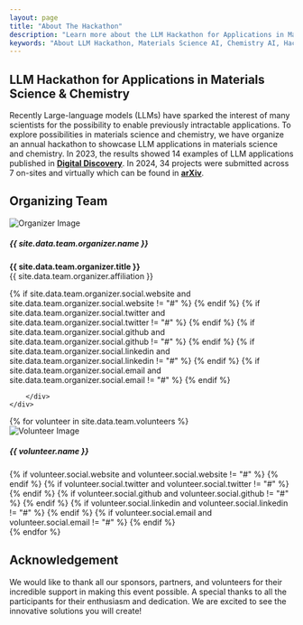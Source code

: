 ```yaml
---
layout: page
title: "About The Hackathon"
description: "Learn more about the LLM Hackathon for Applications in Materials Science & Chemistry. Discover our mission, goals, and what makes this event unique."
keywords: "About LLM Hackathon, Materials Science AI, Chemistry AI, Hackathon Mission, Event Goals"
---
```


## LLM Hackathon for Applications in Materials Science & Chemistry

Recently Large-language models (LLMs) have sparked the interest of many scientists for the possibility to enable previously intractable applications. To explore  possibilities in materials science and chemistry, we have organize an annual hackathon to showcase LLM applications in materials science and chemistry. In 2023, the results showed 14 examples of LLM applications published in [**Digital Discovery**](https://doi.org/10.1039/D3DD00113J). In 2024, 34 projects were submitted across 7 on-sites and virtually which can be found in [**arXiv**](https://arxiv.org/abs/2411.15221).

## Organizing Team

<div class="team-grid organizer-grid">
    <div class="team-card organizer-card">
        <img src="{{ '/assets/images/organizers/' | append: site.data.team.organizer.image | split: '/' | last | prepend: '/assets/images/organizers/' | relative_url }}" alt="Organizer Image">
        <h5>{{ site.data.team.organizer.name }}</h5>
        <p><b>{{ site.data.team.organizer.title }}</b><br>{{ site.data.team.organizer.affiliation }}</p>
        <div class="social-links">
            {% if site.data.team.organizer.social.website and site.data.team.organizer.social.website != "#" %}
            <a target="_blank" aria-label="globe" rel="noopener" href="{{ site.data.team.organizer.social.website }}"><i class="fas fa-globe"></i></a>
            {% endif %}
            {% if site.data.team.organizer.social.twitter and site.data.team.organizer.social.twitter != "#" %}
            <a target="_blank" aria-label="twitter" rel="noopener" href="{{ site.data.team.organizer.social.twitter }}"><i class="fab fa-twitter"></i></a>
            {% endif %}
            {% if site.data.team.organizer.social.github and site.data.team.organizer.social.github != "#" %}
            <a target="_blank" aria-label="github" rel="noopener" href="{{ site.data.team.organizer.social.github }}"><i class="fab fa-github"></i></a>
            {% endif %}
            {% if site.data.team.organizer.social.linkedin and site.data.team.organizer.social.linkedin != "#" %}
            <a target="_blank" aria-label="linkedin" rel="noopener" href="{{ site.data.team.organizer.social.linkedin }}"><i class="fab fa-linkedin"></i></a>
            {% endif %}
            {% if site.data.team.organizer.social.email and site.data.team.organizer.social.email != "#" %}
            <a aria-label="email" href="mailto:{{ site.data.team.organizer.social.email }}"><i class="fas fa-envelope"></i></a>
            {% endif %}
            
        </div>
    </div>
</div>

<div class="team-grid volunteer-grid">
    {% for volunteer in site.data.team.volunteers %}
    <div class="team-card volunteer-card">
        <img src="{{ volunteer.image | relative_url }}" alt="Volunteer Image">
        <h5>{{ volunteer.name }}</h5>
        <div class="social-links volunteer-social-links">
            {% if volunteer.social.website and volunteer.social.website != "#" %}
            <a target="_blank" aria-label="globe" rel="noopener" href="{{ volunteer.social.website }}"><i class="fas fa-globe"></i></a>
            {% endif %}
            {% if volunteer.social.twitter and volunteer.social.twitter != "#" %}
            <a target="_blank" aria-label="twitter" rel="noopener" href="{{ volunteer.social.twitter }}"><i class="fab fa-twitter"></i></a>
            {% endif %}
            {% if volunteer.social.github and volunteer.social.github != "#" %}
            <a target="_blank" aria-label="github" rel="noopener" href="{{ volunteer.social.github }}"><i class="fab fa-github"></i></a>
            {% endif %}
            {% if volunteer.social.linkedin and volunteer.social.linkedin != "#" %}
            <a target="_blank" aria-label="linkedin" rel="noopener" href="{{ volunteer.social.linkedin }}"><i class="fab fa-linkedin"></i></a>
            {% endif %}
            {% if volunteer.social.email and volunteer.social.email != "#" %}
            <a aria-label="email" href="mailto:{{ volunteer.social.email }}"><i class="fas fa-envelope"></i></a>
            {% endif %}
        </div>
    </div>
    {% endfor %}
</div>

## Acknowledgement

We would like to thank all our sponsors, partners, and volunteers for their incredible support in making this event possible. A special thanks to all the participants for their enthusiasm and dedication. We are excited to see the innovative solutions you will create!
